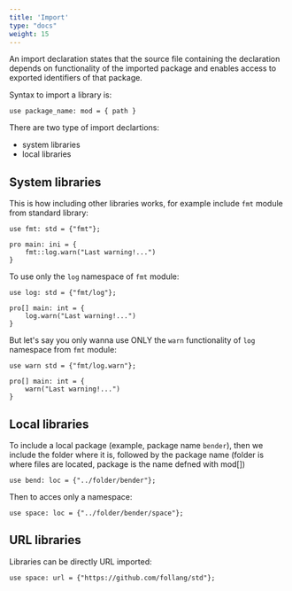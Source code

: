 ```yaml
---
title: 'Import'
type: "docs"
weight: 15
---
```


An import declaration states that the source file containing the declaration depends on functionality of the imported package and enables access to exported identifiers of that package.

Syntax to import a library is:
```
use package_name: mod = { path }
```

There are two type of import declartions:
- system libraries
- local libraries

## System libraries
This is how including other libraries works, for example include `fmt` module from standard library:
```
use fmt: std = {"fmt"};

pro main: ini = {
    fmt::log.warn("Last warning!...")
}
```
To use only the `log` namespace of `fmt` module:
```
use log: std = {"fmt/log"};

pro[] main: int = {
    log.warn("Last warning!...")
}
```
But let's say you only wanna use ONLY the `warn` functionality of `log` namespace from `fmt` module:
```
use warn std = {"fmt/log.warn"};

pro[] main: int = {
    warn("Last warning!...")
}
```
## Local libraries
To include a local package (example, package name `bender`), then we include the folder where it is, followed by the package name (folder is where files are located, package is the name defned with mod[])

```
use bend: loc = {"../folder/bender"};
```
Then to acces only a namespace:
```
use space: loc = {"../folder/bender/space"};
```

## URL libraries
Libraries can be directly URL imported:

```
use space: url = {"https://github.com/follang/std"};
```
